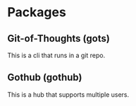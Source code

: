 # Packages

## Git-of-Thoughts (gots)

This is a cli that runs in a git repo.

## Gothub (gothub)

This is a hub that supports multiple users.

